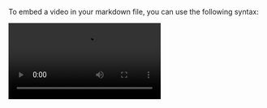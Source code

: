 To embed a video in your markdown file, you can use the following syntax:

![Video](showcase/intro-animation.mp4)
